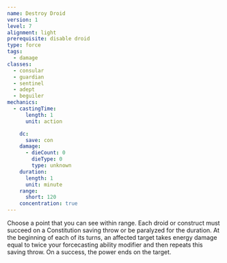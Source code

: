 ```yaml
---
name: Destroy Droid
version: 1
level: 7
alignment: light
prerequisite: disable droid
type: force
tags:
  - damage
classes:
  - consular
  - guardian
  - sentinel
  - adept
  - beguiler
mechanics:
  - castingTime:
      length: 1
      unit: action

    dc:
      save: con
    damage:
      - dieCount: 0
        dieType: 0
        type: unknown
    duration:
      length: 1
      unit: minute
    range:
      short: 120
    concentration: true
---
```

Choose a point that you can see within range. Each droid or construct  must succeed on a Constitution saving throw or be paralyzed for the duration. At the beginning of each of its turns, an affected target takes energy damage equal to twice your forcecasting ability modifier and then repeats this saving throw. On a success, the power ends on the target.
    